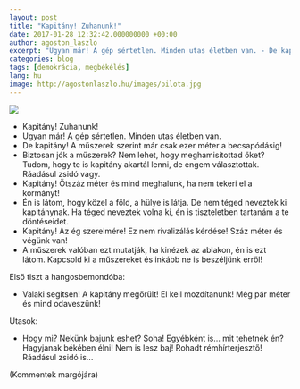 ```yaml
---
layout: post
title: "Kapitány! Zuhanunk!"
date: 2017-01-28 12:32:42.000000000 +00:00
author: agoston_laszlo
excerpt: "Ugyan már! A gép sértetlen. Minden utas életben van. - De kapitány! A műszerek szerint már csak ezer méter a becsapódásig! - Biztosan jók a műszerek? Nem lehet, hogy meghamisítottad őket?"
categories: blog
tags: [demokrácia, megbékélés]
lang: hu
image: http://agostonlaszlo.hu/images/pilota.jpg
---
```

![](http://agostonlaszlo.hu/images/pilota.jpg)

- Kapitány! Zuhanunk!
- Ugyan már! A gép sértetlen. Minden utas életben van.
- De kapitány! A műszerek szerint már csak ezer méter a becsapódásig!
- Biztosan jók a műszerek? Nem lehet, hogy meghamisítottad őket? Tudom, hogy te is kapitány akartál lenni, de engem választottak. Ráadásul zsidó vagy.
- Kapitány! Ötszáz méter és mind meghalunk, ha nem tekeri el a kormányt!
- Én is látom, hogy közel a föld, a hülye is látja. De nem téged neveztek ki kapitánynak. Ha téged neveztek volna ki, én is tiszteletben tartanám a te döntéseidet. 
- Kapitány! Az ég szerelmére! Ez nem rivalizálás kérdése! Száz méter és végünk van!
- A műszerek valóban ezt mutatják, ha kinézek az ablakon, én is ezt látom. Kapcsold ki a műszereket és inkább ne is beszéljünk erről!

Első tiszt a hangosbemondóba: 
- Valaki segítsen! A kapitány megőrült! El kell mozdítanunk! Még pár méter és mind odaveszünk!

Utasok:
- Hogy mi? Nekünk bajunk eshet? Soha! Egyébként is... mit tehetnék én? Hagyjanak békében élni! Nem is lesz baj! Rohadt rémhírterjesztő! Ráadásul zsidó is...

(Kommentek margójára)
